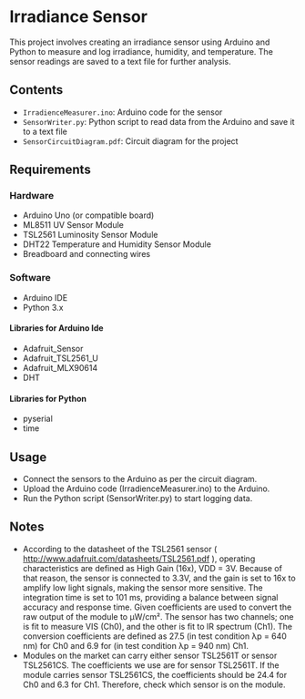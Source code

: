 # Irradiance Sensor
This project involves creating an irradiance sensor using Arduino and Python to measure and log irradiance, humidity, and temperature. The sensor readings are saved to a text file for further analysis.

## Contents
- `IrradienceMeasurer.ino`: Arduino code for the sensor
- `SensorWriter.py`: Python script to read data from the Arduino and save it to a text file
- `SensorCircuitDiagram.pdf`: Circuit diagram for the project

## Requirements
### Hardware
- Arduino Uno (or compatible board)
- ML8511 UV Sensor Module
- TSL2561 Luminosity Sensor Module
- DHT22 Temperature and Humidity Sensor Module
- Breadboard and connecting wires

### Software
- Arduino IDE
- Python 3.x

#### Libraries for Arduino Ide
- Adafruit_Sensor
- Adafruit_TSL2561_U
- Adafruit_MLX90614
- DHT
#### Libraries for Python
- pyserial
- time

## Usage
- Connect the sensors to the Arduino as per the circuit diagram.
- Upload the Arduino code (IrradienceMeasurer.ino) to the Arduino.
- Run the Python script (SensorWriter.py) to start logging data.

## Notes
- According to the datasheet of the TSL2561 sensor ( http://www.adafruit.com/datasheets/TSL2561.pdf ), operating characteristics are defined as High Gain (16x), VDD = 3V. Because of that reason, the sensor is connected to 3.3V, and the gain is set to 16x to amplify low light signals, making the sensor more sensitive. The integration time is set to 101 ms, providing a balance between signal accuracy and response time. Given coefficients are used to convert the raw output of the module to µW/cm². The sensor has two channels; one is fit to measure VIS (Ch0), and the other is fit to IR spectrum (Ch1). The conversion coefficients are defined as 27.5 (in test condition λp = 640 nm) for Ch0 and 6.9 for (in test condition λp = 940 nm) Ch1. 
- Modules on the market can carry either sensor TSL2561T or sensor TSL2561CS. The coefficients we use are for sensor TSL2561T. If the module carries sensor TSL2561CS, the coefficients should be 24.4 for Ch0 and 6.3 for Ch1. Therefore, check which sensor is on the module.

